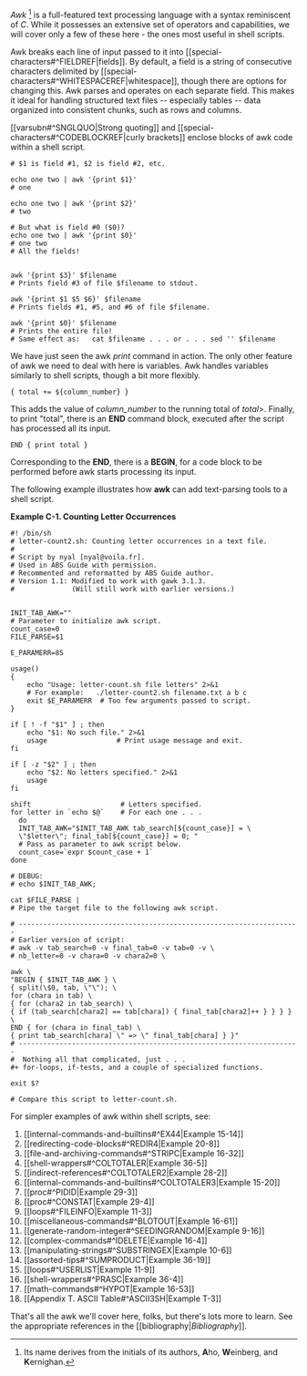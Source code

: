 _Awk_ [^1] is a full-featured text processing language with a syntax reminiscent of _C_. While it possesses an extensive set of operators and capabilities, we will cover only a few of these here - the ones most useful in shell scripts.

Awk breaks each line of input passed to it into [[special-characters#^FIELDREF|fields]]. By default, a field is a string of consecutive characters delimited by [[special-characters#^WHITESPACEREF|whitespace]], though there are options for changing this. Awk parses and operates on each separate field. This makes it ideal for handling structured text files -- especially tables -- data organized into consistent chunks, such as rows and columns.

[[varsubn#^SNGLQUO|Strong quoting]] and [[special-characters#^CODEBLOCKREF|curly brackets]] enclose blocks of awk code within a shell script.

```
# $1 is field #1, $2 is field #2, etc.

echo one two | awk '{print $1}'
# one

echo one two | awk '{print $2}'
# two

# But what is field #0 ($0)?
echo one two | awk '{print $0}'
# one two
# All the fields!


awk '{print $3}' $filename
# Prints field #3 of file $filename to stdout.

awk '{print $1 $5 $6}' $filename
# Prints fields #1, #5, and #6 of file $filename.

awk '{print $0}' $filename
# Prints the entire file!
# Same effect as:   cat $filename . . . or . . . sed '' $filename
```

We have just seen the awk _print_ command in action. The only other feature of awk we need to deal with here is variables. Awk handles variables similarly to shell scripts, though a bit more flexibly.

```
{ total += ${column_number} }
```

This adds the value of _column_number_ to the running total of _total_>. Finally, to print "total", there is an **END** command block, executed after the script has processed all its input.

```
END { print total }
```

Corresponding to the **END**, there is a **BEGIN**, for a code block to be performed before awk starts processing its input.

The following example illustrates how **awk** can add text-parsing tools to a shell script.

**Example C-1. Counting Letter Occurrences**

```
#! /bin/sh
# letter-count2.sh: Counting letter occurrences in a text file.
#
# Script by nyal [nyal@voila.fr].
# Used in ABS Guide with permission.
# Recommented and reformatted by ABS Guide author.
# Version 1.1: Modified to work with gawk 3.1.3.
#              (Will still work with earlier versions.)


INIT_TAB_AWK=""
# Parameter to initialize awk script.
count_case=0
FILE_PARSE=$1

E_PARAMERR=85

usage()
{
    echo "Usage: letter-count.sh file letters" 2>&1
    # For example:   ./letter-count2.sh filename.txt a b c
    exit $E_PARAMERR  # Too few arguments passed to script.
}

if [ ! -f "$1" ] ; then
    echo "$1: No such file." 2>&1
    usage                 # Print usage message and exit.
fi 

if [ -z "$2" ] ; then
    echo "$2: No letters specified." 2>&1
    usage
fi 

shift                      # Letters specified.
for letter in `echo $@`    # For each one . . .
  do
  INIT_TAB_AWK="$INIT_TAB_AWK tab_search[${count_case}] = \
  \"$letter\"; final_tab[${count_case}] = 0; " 
  # Pass as parameter to awk script below.
  count_case=`expr $count_case + 1`
done

# DEBUG:
# echo $INIT_TAB_AWK;

cat $FILE_PARSE |
# Pipe the target file to the following awk script.

# ---------------------------------------------------------------------
# Earlier version of script:
# awk -v tab_search=0 -v final_tab=0 -v tab=0 -v \
# nb_letter=0 -v chara=0 -v chara2=0 \

awk \
"BEGIN { $INIT_TAB_AWK } \
{ split(\$0, tab, \"\"); \
for (chara in tab) \
{ for (chara2 in tab_search) \
{ if (tab_search[chara2] == tab[chara]) { final_tab[chara2]++ } } } } \
END { for (chara in final_tab) \
{ print tab_search[chara] \" => \" final_tab[chara] } }"
# ---------------------------------------------------------------------
#  Nothing all that complicated, just . . .
#+ for-loops, if-tests, and a couple of specialized functions.

exit $?

# Compare this script to letter-count.sh.
```

For simpler examples of awk within shell scripts, see:

1. [[internal-commands-and-builtins#^EX44|Example 15-14]]
2. [[redirecting-code-blocks#^REDIR4|Example 20-8]]
3. [[file-and-archiving-commands#^STRIPC|Example 16-32]]
4. [[shell-wrappers#^COLTOTALER|Example 36-5]]
5. [[indirect-references#^COLTOTALER2|Example 28-2]]
6. [[internal-commands-and-builtins#^COLTOTALER3|Example 15-20]]
7. [[proc#^PIDID|Example 29-3]]
8. [[proc#^CONSTAT|Example 29-4]]
9. [[loops#^FILEINFO|Example 11-3]]
10. [[miscellaneous-commands#^BLOTOUT|Example 16-61]]
11. [[generate-random-integer#^SEEDINGRANDOM|Example 9-16]]
12. [[complex-commands#^IDELETE|Example 16-4]]
13. [[manipulating-strings#^SUBSTRINGEX|Example 10-6]]
14. [[assorted-tips#^SUMPRODUCT|Example 36-19]]
15. [[loops#^USERLIST|Example 11-9]]
16. [[shell-wrappers#^PRASC|Example 36-4]]
17. [[math-commands#^HYPOT|Example 16-53]]
18. [[Appendix T. ASCII Table#^ASCII3SH|Example T-3]]

That's all the awk we'll cover here, folks, but there's lots more to learn. See the appropriate references in the [[bibliography|_Bibliography_]].

[^1]: Its name derives from the initials of its authors, **A**ho, **W**einberg, and **K**ernighan.
